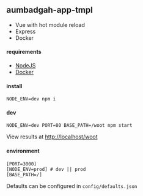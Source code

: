 ## aumbadgah-app-tmpl

- Vue with hot module reload
- Express
- Docker

#### requirements

- [NodeJS](https://nodejs.org/en/download/)
- [Docker](https://docs.docker.com/engine/installation/)

#### install

```
NODE_ENV=dev npm i
```

#### dev

```
NODE_ENV=dev PORT=80 BASE_PATH=/woot npm start
```

View results at [http://localhost/woot](http://localhost/woot)

#### environment

```
[PORT=3000]
[NODE_ENV=prod] # dev || prod
[BASE_PATH=/]
```

Defaults can be configured in `config/defaults.json`
